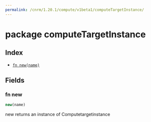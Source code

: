 ```yaml
---
permalink: /cnrm/1.20.1/compute/v1beta1/computeTargetInstance/
---
```


# package computeTargetInstance



## Index

* [`fn new(name)`](#fn-new)

## Fields

### fn new

```ts
new(name)
```

new returns an instance of Computetargetinstance